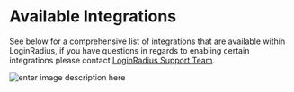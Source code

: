 # Available Integrations

See below for a comprehensive list of integrations that are available within LoginRadius, if you have questions in regards to enabling certain integrations please contact [LoginRadius Support Team](https://adminconsole.loginradius.com/support/tickets/open-a-new-ticket).

![enter image description here](https://apidocs.lrcontent.com/images/Available-Integrations-min_1711626501672138c5c79360.26511919.png "enter image title here")